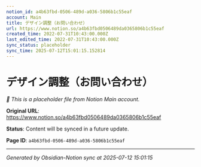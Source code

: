 ```yaml
---
notion_id: a4b63fbd-0506-489d-a036-5806b1c55eaf
account: Main
title: デザイン調整（お問い合わせ）
url: https://www.notion.so/a4b63fbd0506489da0365806b1c55eaf
created_time: 2022-07-31T10:43:00.000Z
last_edited_time: 2022-07-31T10:43:00.000Z
sync_status: placeholder
sync_time: 2025-07-12T15:01:15.152814
---
```


# デザイン調整（お問い合わせ）

*🔄 This is a placeholder file from Notion Main account.*

**Original URL**: https://www.notion.so/a4b63fbd0506489da0365806b1c55eaf

**Status**: Content will be synced in a future update.

**Page ID**: `a4b63fbd-0506-489d-a036-5806b1c55eaf`

---

*Generated by Obsidian-Notion sync at 2025-07-12 15:01:15*
